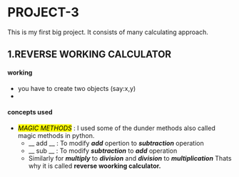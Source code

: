 # PROJECT-3
This is my first big project. It consists of many calculating approach.
## 1.REVERSE WORKING CALCULATOR
#### working
* you have to create two objects (say:x,y)
* 
#### concepts used 
* <mark>*MAGIC METHODS*</mark> : I used some of the dunder methods also called magic methods in python.
    * __ add __ : To modify ***add*** opertion to ***subtraction*** operation
    * __ sub __ : To modify ***subtraction*** to ***add*** operation
    * Similarly for ***multiply*** to ***division*** and ***division*** to ***multiplication***
Thats why it is called **reverse woorking calculator.**
